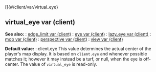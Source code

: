 []{#/client/var/virtual_eye}
  ## virtual_eye var (client)
  **See also:**
  :   [edge_limit var (client)](ref/client/var/edge_limit)
  :   [eye var (client)](ref/client/var/eye)
  :   [lazy_eye var (client)](ref/client/var/lazy_eye)
  :   [mob var (client)](ref/client/var/mob)
  :   [perspective var (client)](ref/client/var/perspective)
  :   [view var (client)](ref/client/var/view)
  <!-- -->
  **Default value:**
  :   client.eye
  This value determines the actual center of the player\'s map display. It
  is based on `client.eye` and whenever possible matches it; however it
  may instead be a turf, or null, when the eye is off-center.
  The value of `virtual_eye` is read-only.